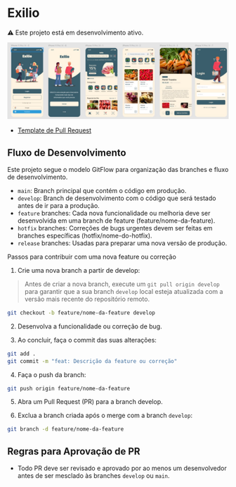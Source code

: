 # Exilio

⚠️ Este projeto está em desenvolvimento ativo. 

<img alt='Prototipo Figma' src='.github/assets/FigmaExilio.jpeg'/>

- [Template de Pull Request](.github/docs/pull-request-template.md)

## Fluxo de Desenvolvimento

Este projeto segue o modelo GitFlow para organização das branches e fluxo de desenvolvimento.

- `main`: Branch principal que contém o código em produção.
- `develop`: Branch de desenvolvimento com o código que será testado antes de ir para a produção.
- `feature` branches: Cada nova funcionalidade ou melhoria deve ser desenvolvida em uma branch de feature (feature/nome-da-feature).
- `hotfix` branches: Correções de bugs urgentes devem ser feitas em branches específicas (hotfix/nome-do-hotfix).
- `release` branches: Usadas para preparar uma nova versão de produção.

Passos para contribuir com uma nova feature ou correção

1. Crie uma nova branch a partir de develop:

> Antes de criar a nova branch, execute um `git pull origin develop` para garantir que a sua branch `develop` local esteja atualizada com a versão mais recente do repositório remoto.

```bash
git checkout -b feature/nome-da-feature develop
```

2. Desenvolva a funcionalidade ou correção de bug.

3. Ao concluir, faça o commit das suas alterações:

```bash
git add .
git commit -m "feat: Descrição da feature ou correção"
```

4. Faça o push da branch:

```bash
git push origin feature/nome-da-feature
```

5. Abra um Pull Request (PR) para a branch develop.

6. Exclua a branch criada após o merge com a branch `develop`:

```bash
git branch -d feature/nome-da-feature
```

## Regras para Aprovação de PR

- Todo PR deve ser revisado e aprovado por ao menos um desenvolvedor antes de ser mesclado às branches `develop` ou `main`.
